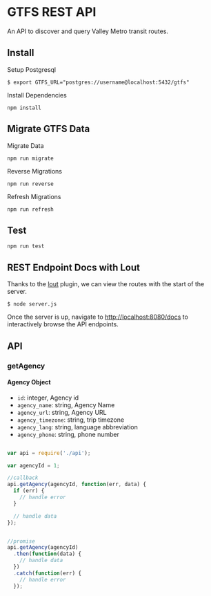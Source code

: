 GTFS REST API
=============

An API to discover and query Valley Metro transit routes.

## Install

Setup Postgresql

`$ export GTFS_URL="postgres://username@localhost:5432/gtfs"`

Install Dependencies

`npm install`

## Migrate GTFS Data

Migrate Data

`npm run migrate`

Reverse Migrations

`npm run reverse`

Refresh Migrations

`npm run refresh`

## Test

`npm run test`

## REST Endpoint Docs with Lout

Thanks to the [lout](https://github.com/hapijs/lout) plugin, we can view the routes with the start of the server.

`$ node server.js`

Once the server is up, navigate to [http://localhost:8080/docs](http://localhost:8080/docs) to interactively browse the API endpoints.

## API

### getAgency

#### Agency Object

- `id`: integer, Agency id
- `agency_name`: string, Agency Name
- `agency_url`: string, Agency URL
- `agency_timezone`: string, trip timezone
- `agency_lang`: string, language abbreviation
- `agency_phone`: string, phone number

```js

var api = require('./api');

var agencyId = 1;

//callback
api.getAgency(agencyId, function(err, data) {
  if (err) {
    // handle error
  }

  // handle data
});


//promise
api.getAgency(agencyId)
  .then(function(data) {
    // handle data
  })
  .catch(function(err) {
    // handle error
  });
```
